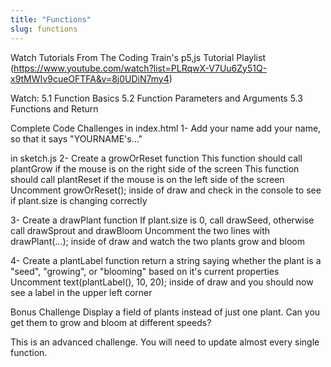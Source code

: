 ```yaml
---
title: "Functions"
slug: functions
---
```


Watch Tutorials
From The Coding Train's p5,js Tutorial Playlist (https://www.youtube.com/watch?list=PLRqwX-V7Uu6Zy51Q-x9tMWIv9cueOFTFA&v=8j0UDiN7my4)

Watch:
5.1 Function Basics
5.2 Function Parameters and Arguments
5.3 Functions and Return

Complete Code Challenges
in index.html
1- Add your name
add your name, so that it says "YOURNAME's..."

in sketch.js
2- Create a growOrReset function
This function should call plantGrow if the mouse is on the right side of the screen
This function should call plantReset if the mouse is on the left side of the screen
Uncomment growOrReset(); inside of draw and check in the console to see if plant.size is changing correctly

3- Create a drawPlant function
If plant.size is 0, call drawSeed, otherwise call drawSprout and drawBloom
Uncomment the two lines with drawPlant(...); inside of draw and watch the two plants grow and bloom

4- Create a plantLabel function
return a string saying whether the plant is a "seed", "growing", or "blooming" based on it's current properties
Uncomment text(plantLabel(), 10, 20); inside of draw and you should now see a label in the upper left corner

Bonus Challenge
Display a field of plants instead of just one plant. Can you get them to grow and bloom at different speeds?

This is an advanced challenge. You will need to update almost every single function.
